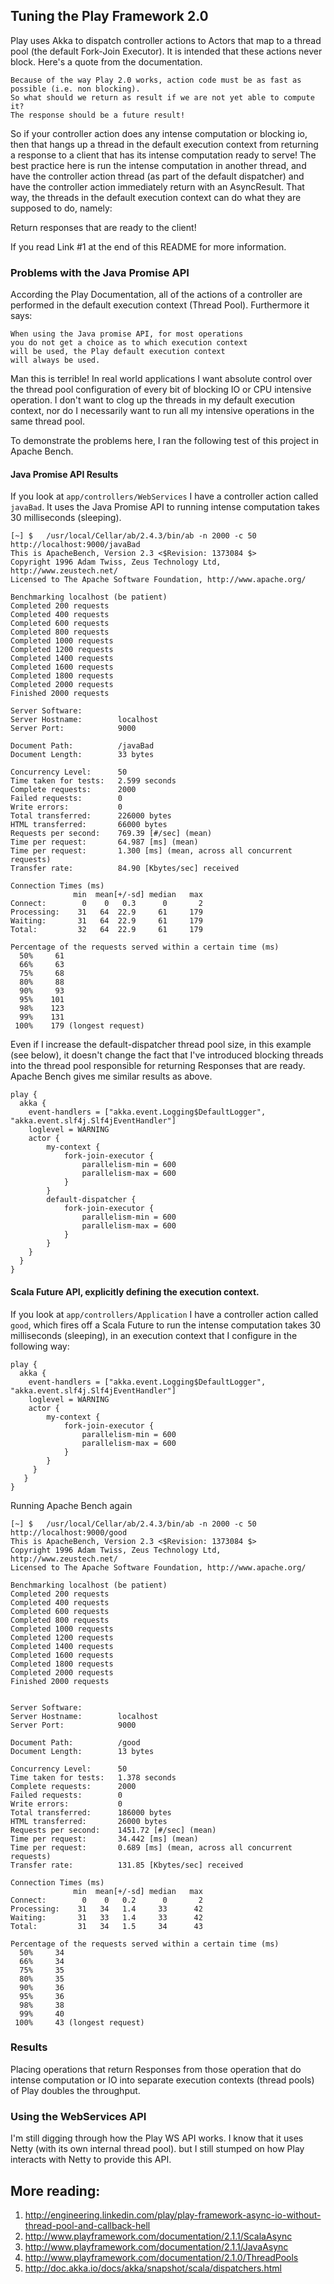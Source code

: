 ## Tuning the Play Framework 2.0

Play uses Akka to dispatch controller actions to Actors that map to a thread pool (the default Fork-Join Executor).
It is intended that these actions never block. Here's a quote from the documentation.

    Because of the way Play 2.0 works, action code must be as fast as possible (i.e. non blocking).
    So what should we return as result if we are not yet able to compute it?
    The response should be a future result!

So if your controller action does any intense computation or blocking io, then that hangs up a thread in the default
execution context from returning a response to a client that has its intense computation ready to serve!  The best
practice here is run the intense computation in another thread, and have the controller action thread (as part of
the default dispatcher) and have the controller action immediately return with an AsyncResult.  That way, the threads
in the default execution context can do what they are supposed to do, namely:

Return responses that are ready to the client!

If you read Link #1 at the end of this README for more information.

### Problems with the Java Promise API

According the Play Documentation, all of the actions of a controller are performed in the
default execution context (Thread Pool). Furthermore it says:

    When using the Java promise API, for most operations
    you do not get a choice as to which execution context
    will be used, the Play default execution context
    will always be used.

Man this is terrible!  In real world applications I want absolute control over the thread pool configuration
of every bit of blocking IO or CPU intensive operation.  I don't want to clog up the threads in my default
execution context, nor do I necessarily want to run all my intensive operations in the same thread pool.

To demonstrate the problems here, I ran the following test of this project in Apache Bench.

#### Java Promise API Results

If you look at `app/controllers/WebServices` I have a controller action called `javaBad`.
It uses the Java Promise API to running intense computation takes 30 milliseconds (sleeping).

    [~] $   /usr/local/Cellar/ab/2.4.3/bin/ab -n 2000 -c 50 http://localhost:9000/javaBad
    This is ApacheBench, Version 2.3 <$Revision: 1373084 $>
    Copyright 1996 Adam Twiss, Zeus Technology Ltd, http://www.zeustech.net/
    Licensed to The Apache Software Foundation, http://www.apache.org/

    Benchmarking localhost (be patient)
    Completed 200 requests
    Completed 400 requests
    Completed 600 requests
    Completed 800 requests
    Completed 1000 requests
    Completed 1200 requests
    Completed 1400 requests
    Completed 1600 requests
    Completed 1800 requests
    Completed 2000 requests
    Finished 2000 requests

    Server Software:
    Server Hostname:        localhost
    Server Port:            9000

    Document Path:          /javaBad
    Document Length:        33 bytes

    Concurrency Level:      50
    Time taken for tests:   2.599 seconds
    Complete requests:      2000
    Failed requests:        0
    Write errors:           0
    Total transferred:      226000 bytes
    HTML transferred:       66000 bytes
    Requests per second:    769.39 [#/sec] (mean)
    Time per request:       64.987 [ms] (mean)
    Time per request:       1.300 [ms] (mean, across all concurrent requests)
    Transfer rate:          84.90 [Kbytes/sec] received

    Connection Times (ms)
                  min  mean[+/-sd] median   max
    Connect:        0    0   0.3      0       2
    Processing:    31   64  22.9     61     179
    Waiting:       31   64  22.9     61     179
    Total:         32   64  22.9     61     179

    Percentage of the requests served within a certain time (ms)
      50%     61
      66%     63
      75%     68
      80%     88
      90%     93
      95%    101
      98%    123
      99%    131
     100%    179 (longest request)

Even if I increase the default-dispatcher thread pool size, in this example (see below),
it doesn't change the fact that I've introduced blocking threads into the thread pool
responsible for returning Responses that are ready.  Apache Bench gives me similar results as above.

    play {
      akka {
        event-handlers = ["akka.event.Logging$DefaultLogger", "akka.event.slf4j.Slf4jEventHandler"]
        loglevel = WARNING
        actor {
            my-context {
                fork-join-executor {
                    parallelism-min = 600
                    parallelism-max = 600
                }
            }
            default-dispatcher {
                fork-join-executor {
                    parallelism-min = 600
                    parallelism-max = 600
                }
            }
        }
      }
    }

#### Scala Future API, explicitly defining the execution context.

If you look at `app/controllers/Application` I have a controller action called `good`, which fires
off a Scala Future to run the intense computation takes 30 milliseconds (sleeping), in an execution context
that I configure in the following way:

    play {
      akka {
        event-handlers = ["akka.event.Logging$DefaultLogger", "akka.event.slf4j.Slf4jEventHandler"]
        loglevel = WARNING
        actor {
            my-context {
                fork-join-executor {
                    parallelism-min = 600
                    parallelism-max = 600
                }
            }
         }
       }
    }

Running Apache Bench again

    [~] $   /usr/local/Cellar/ab/2.4.3/bin/ab -n 2000 -c 50 http://localhost:9000/good
    This is ApacheBench, Version 2.3 <$Revision: 1373084 $>
    Copyright 1996 Adam Twiss, Zeus Technology Ltd, http://www.zeustech.net/
    Licensed to The Apache Software Foundation, http://www.apache.org/

    Benchmarking localhost (be patient)
    Completed 200 requests
    Completed 400 requests
    Completed 600 requests
    Completed 800 requests
    Completed 1000 requests
    Completed 1200 requests
    Completed 1400 requests
    Completed 1600 requests
    Completed 1800 requests
    Completed 2000 requests
    Finished 2000 requests


    Server Software:
    Server Hostname:        localhost
    Server Port:            9000

    Document Path:          /good
    Document Length:        13 bytes

    Concurrency Level:      50
    Time taken for tests:   1.378 seconds
    Complete requests:      2000
    Failed requests:        0
    Write errors:           0
    Total transferred:      186000 bytes
    HTML transferred:       26000 bytes
    Requests per second:    1451.72 [#/sec] (mean)
    Time per request:       34.442 [ms] (mean)
    Time per request:       0.689 [ms] (mean, across all concurrent requests)
    Transfer rate:          131.85 [Kbytes/sec] received

    Connection Times (ms)
                  min  mean[+/-sd] median   max
    Connect:        0    0   0.2      0       2
    Processing:    31   34   1.4     33      42
    Waiting:       31   33   1.4     33      42
    Total:         31   34   1.5     34      43

    Percentage of the requests served within a certain time (ms)
      50%     34
      66%     34
      75%     35
      80%     35
      90%     36
      95%     36
      98%     38
      99%     40
     100%     43 (longest request)

### Results

Placing operations that return Responses from those operation that do intense computation or IO
into separate execution contexts (thread pools) of Play doubles the throughput.

### Using the WebServices API

I'm still digging through how the Play WS API works.  I know that it uses Netty (with its own internal
thread pool). but I still stumped on how Play interacts with Netty to provide this API.

## More reading:

1. http://engineering.linkedin.com/play/play-framework-async-io-without-thread-pool-and-callback-hell
2. http://www.playframework.com/documentation/2.1.1/ScalaAsync
3. http://www.playframework.com/documentation/2.1.1/JavaAsync
4. http://www.playframework.com/documentation/2.1.0/ThreadPools
5. http://doc.akka.io/docs/akka/snapshot/scala/dispatchers.html
